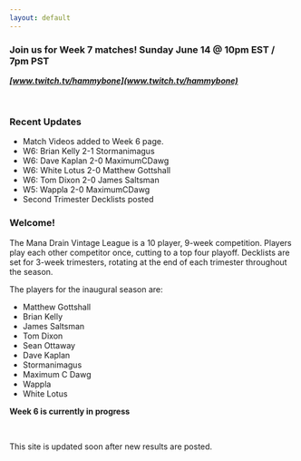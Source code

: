 ```yaml
---
layout: default
---
```


### Join us for Week 7 matches! Sunday June 14 @ 10pm EST / 7pm PST
***[www.twitch.tv/hammybone](www.twitch.tv/hammybone)***

<br />

### Recent Updates
- Match Videos added to Week 6 page.
- W6: Brian Kelly 2-1 Stormanimagus
- W6: Dave Kaplan 2-0 MaximumCDawg
- W6: White Lotus 2-0 Matthew Gottshall
- W6: Tom Dixon 2-0 James Saltsman
- W5: Wappla 2-0 MaximumCDawg
- Second Trimester Decklists posted


### Welcome!

The Mana Drain Vintage League is a 10 player, 9-week competition. Players play each other competitor once, cutting to a top four playoff. Decklists are set for 3-week trimesters, rotating at the end of each trimester throughout the season.

The players for the inaugural season are:

- Matthew Gottshall
- Brian Kelly
- James Saltsman
- Tom Dixon
- Sean Ottaway
- Dave Kaplan
- Stormanimagus
- Maximum C Dawg
- Wappla
- White Lotus

**Week 6 is currently in progress**

<br />

This site is updated soon after new results are posted.

<br />



